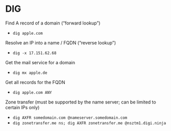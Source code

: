 # DIG

Find A record of a domain (“forward lookup”)
* `dig apple.com`

Resolve an IP into a name / FQDN (“reverse lookup”)
* `dig -x 17.151.62.68`

Get the mail service for a domain
* `dig mx apple.de`

Get all records for the FQDN
* `dig apple.com ANY`

Zone transfer (must be supported by the name server; can be limited to certain IPs only)
* `dig AXFR somedomain.com @nameserver.somedomain.com`
* `dig zonetransfer.me ns; dig AXFR zonetransfer.me @nsztm1.digi.ninja`
